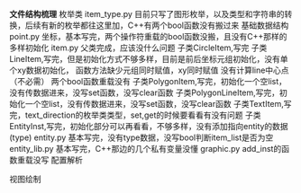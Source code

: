 **文件结构梳理**
枚举类
item_type.py    目前只写了图形枚举，以及类型和字符串的转换，后续有新的枚举都往这里加，C++有两个bool函数没有搬过来
基础数据结构
point.py        坐标，基本写完，两个操作符重载的bool函数没搬，且没有C++那样的多样初始化
item.py         父类完成，应该没什么问题
                子类CircleItem,写完
                子类LineItem,写完，但是初始化方式不够多样，目前是前后坐标元组初始化，没有单个xy数据初始化，
                    函数方法缺少元组同时赋值，xy同时赋值
                    没有计算line中心点（不必需）
                    两个bool函数重载没有
                子类PolygonItem,写完，初始化一个空list，没有传数据进来，没写set函数，没写clear函数
                子类PolygonLineItem,写完，初始化一个空list，没有传数据进来，没写set函数，没写clear函数
                子类TextItem,写完，text_direction的枚举类类型，set,get的时候要看看有没有问题
                子类EntityInst,写完，初始化部分可以再看看，不够多样，没有添加指向entity的数据(type)
entity.py       基本写完，没有type数据，没写bool判断item_list是否为空
entity_lib.py   基本写完，C++那边的几个私有变量没懂
graphic.py      add_inst的函数重载没写
配置解析

视图绘制
